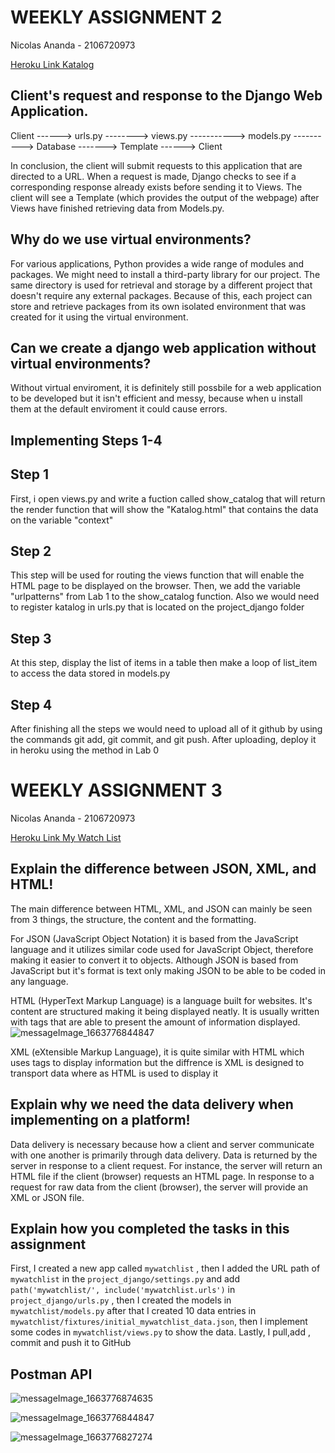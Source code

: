 # WEEKLY ASSIGNMENT 2

Nicolas Ananda - 2106720973

[Heroku Link Katalog](https://weeklyassignment2.herokuapp.com/katalog/)

## Client's request and response to the Django Web Application.

Client ------> urls.py --------> views.py -----------> models.py ----------> Database -------> Template ------> Client


In conclusion, the client will submit requests to this application that are directed to a URL. When a request is made, Django checks to see if a corresponding response already exists before sending it to Views. The client will see a Template (which provides the output of the webpage) after Views have finished retrieving data from Models.py.

## Why do we use virtual environments?

For various applications, Python provides a wide range of modules and packages. We might need to install a third-party library for our project. The same directory is used for retrieval and storage by a different project that doesn't require any external packages. Because of this, each project can store and retrieve packages from its own isolated environment that was created for it using the virtual environment.

## Can we create a django web application without virtual environments?
Without virtual enviroment, it is definitely still possbile for a web application to be developed but it isn't efficient and messy, because when u install them at the default enviroment it could cause errors.

## Implementing Steps 1-4
## Step 1
First, i open views.py and write a fuction called show_catalog that will return the render function that will show the "Katalog.html" that contains the data on the variable "context"
## Step 2
This step will be used for routing the views function that will enable the HTML page to be displayed on the browser. Then, we add the variable "urlpatterns" from Lab 1 to the show_catalog function. Also we would need to register katalog in urls.py that is located on the project_django folder
## Step 3
At this step, display the list of items in a table then make a loop of list_item to access the data stored in models.py
## Step 4
After finishing all the steps we would need to upload all of it github by using the commands git add, git commit, and git push. After uploading, deploy it in heroku using the method in Lab 0


# WEEKLY ASSIGNMENT 3

Nicolas Ananda - 2106720973

[Heroku Link My Watch List](https://weeklyassignment2.herokuapp.com/mywatchlist/)

## Explain the difference between JSON, XML, and HTML!

The main difference between HTML, XML, and JSON can mainly be seen from 3 things, the structure, the content and the formatting. 

For JSON (JavaScript Object Notation) it is based from the JavaScript language and it utilizes similar code used for JavaScript Object, therefore making it easier to convert it to objects. Although JSON is based from JavaScript but it's format is text only making JSON to be able to be coded in any language.

HTML (HyperText Markup Language) is a language built for websites. It's content are structured making it being displayed neatly. It is usually written with tags that are able to present the amount of information displayed. ![messageImage_1663776844847](https://user-images.githubusercontent.com/112491776/191635510-78a67d64-a6a4-4abc-aaa2-1e87bbc8a6ef.jpg)


XML (eXtensible Markup Language), it is quite similar with HTML which uses tags to display information but the diffrence is XML is designed to transport data where as HTML is used to display it

## Explain why we need the data delivery when implementing on a platform!

Data delivery is necessary because how a client and server communicate with one another is primarily through data delivery. Data is returned by the server in response to a client request. For instance, the server will return an HTML file if the client (browser) requests an HTML page. In response to a request for raw data from the client (browser), the server will provide an XML or JSON file.

## Explain how you completed the tasks in this assignment

First, I created a new app called `mywatchlist` , then I added the URL path of `mywatchlist` in the `project_django/settings.py` and add `path('mywatchlist/', include('mywatchlist.urls')` in `project_django/urls.py` , then I created the models in `mywatchlist/models.py` after that I created 10 data entries in `mywatchlist/fixtures/initial_mywatchlist_data.json`, then I implement some codes in `mywatchlist/views.py` to show the data. Lastly, I pull,add , commit and push it to GitHub

## Postman API
![messageImage_1663776874635](https://user-images.githubusercontent.com/112491776/191635422-75f7d00e-3878-4fdf-90d4-fb49ee46aa39.jpg)

![messageImage_1663776844847](https://user-images.githubusercontent.com/112491776/191635536-9986508a-2a05-4114-b5fc-468b8796586a.jpg)

![messageImage_1663776827274](https://user-images.githubusercontent.com/112491776/191635544-74b70041-1a93-45d4-a3bf-b06a05066705.jpg)

